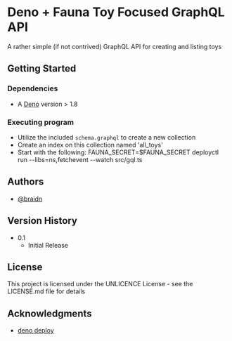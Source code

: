 # Deno + Fauna Toy Focused GraphQL API

A rather simple (if not contrived) GraphQL API for creating and listing toys

## Getting Started

### Dependencies

* A [Deno](https://deno.land/) version > 1.8

### Executing program

* Utilize the included `schema.graphql` to create a new collection
* Create an index on this collection named 'all_toys'
* Start with the following:
    FAUNA_SECRET=$FAUNA_SECRET deployctl run --libs=ns,fetchevent --watch src/gql.ts

## Authors

* [@braidn](https://twitter.com/braidn)

## Version History

* 0.1
    * Initial Release

## License

This project is licensed under the UNLICENCE License - see the LICENSE.md file for details

## Acknowledgments

* [deno deploy](https://deno.com/deploy/docs/tutorial-faunadb)
